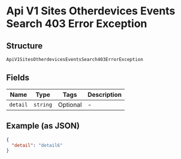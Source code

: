 
# Api V1 Sites Otherdevices Events Search 403 Error Exception

## Structure

`ApiV1SitesOtherdevicesEventsSearch403ErrorException`

## Fields

| Name | Type | Tags | Description |
|  --- | --- | --- | --- |
| `detail` | `string` | Optional | - |

## Example (as JSON)

```json
{
  "detail": "detail6"
}
```

